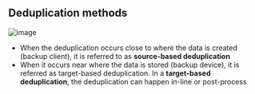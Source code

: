 ## Deduplication methods
![image](https://github.com/iamfabo/dellemc/assets/60046736/c63d1e5c-85c1-463f-a3e6-99905bf0386e)

- When the deduplication occurs close to where the data is created (backup client), it is referred to as **source-based deduplication**
- When it occurs near where the data is stored (backup device), it is referred as target-based deduplication. In a **target-based deduplication**, the deduplication can happen in-line or post-process
